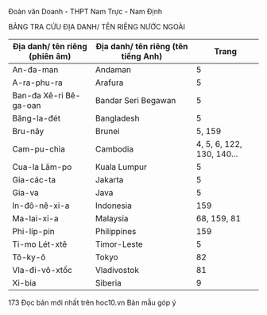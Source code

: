 Đoàn văn Doanh - THPT Nam Trực - Nam Định

BẢNG TRA CỨU ĐỊA DANH/ TÊN RIÊNG NƯỚC NGOÀI

Địa danh/ tên riêng (phiên âm) | Địa danh/ tên riêng (tên tiếng Anh) | Trang
--- | --- | ---
An-đa-man | Andaman | 5
A-ra-phu-ra | Arafura | 5
Ban-đa Xê-ri Bê-ga-oan | Bandar Seri Begawan | 5
Băng-la-đét | Bangladesh | 5
Bru-nây | Brunei | 5, 159
Cam-pu-chia | Cambodia | 4, 5, 6, 122, 130, 140...
Cua-la Lăm-po | Kuala Lumpur | 5
Gia-các-ta | Jakarta | 5
Gia-va | Java | 5
In-đô-nê-xi-a | Indonesia | 159
Ma-lai-xi-a | Malaysia | 68, 159, 81
Phi-líp-pin | Philippines | 159
Ti-mo Lét-xtê | Timor-Leste | 5
Tô-ky-ô | Tokyo | 82
Vla-đi-vô-xtốc | Vladivostok | 81
Xi-bia | Siberia | 9

173
Đọc bản mới nhất trên hoc10.vn                                                                Bản mẫu góp ý